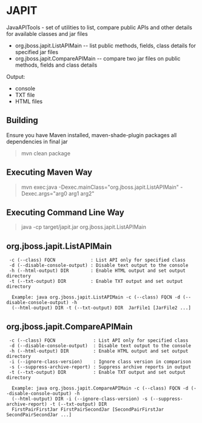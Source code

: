 JAPIT
=====

JavaAPITools - set of utilities to list, compare public APIs and other details for available classes and jar files

* org.jboss.japit.ListAPIMain -- list public methods, fields, class details for specified jar files
* org.jboss.japit.CompareAPIMain -- compare two jar files on public methods, fields and class details

Output:
* console
* TXT file
* HTML files


Building
-------------------

Ensure you have Maven installed, maven-shade-plugin packages all dependencies in final jar

> mvn clean package

Executing Maven Way
------------------------------------------
> mvn exec:java -Dexec.mainClass="org.jboss.japit.ListAPIMain" -Dexec.args="arg0 arg1 arg2"

Executing Command Line Way
------------------------------------------
> java -cp target/japit.jar org.jboss.japit.ListAPIMain

org.jboss.japit.ListAPIMain
------------------------------------------
```
 -c (--class) FQCN             : List API only for specified class
 -d (--disable-console-output) : Disable text output to the console
 -h (--html-output) DIR        : Enable HTML output and set output directory
 -t (--txt-output) DIR         : Enable TXT output and set output directory

  Example: java org.jboss.japit.ListAPIMain -c (--class) FQCN -d (--disable-console-output) -h 
  (--html-output) DIR -t (--txt-output) DIR  JarFile1 [JarFile2 ...]
```

org.jboss.japit.CompareAPIMain
------------------------------------------
```
 -c (--class) FQCN              : List API only for specified class
 -d (--disable-console-output)  : Disable text output to the console
 -h (--html-output) DIR         : Enable HTML output and set output directory
 -i (--ignore-class-version)    : Ignore class version in comparison
 -s (--suppress-archive-report) : Suppress archive reports in output
 -t (--txt-output) DIR          : Enable TXT output and set output directory

  Example: java org.jboss.japit.CompareAPIMain -c (--class) FQCN -d (--disable-console-output) -h 
  (--html-output) DIR -i (--ignore-class-version) -s (--suppress-archive-report) -t (--txt-output) DIR
  FirstPairFirstJar FirstPairSecondJar [SecondPairFirstJar SecondPairSecondJar ...]
```
